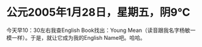 # 公元2005年1月28日，星期五，阴9℃
今天早10：30左右我查English Book找出：Young Mean（读音跟我名字杨敏一模一样）。于是，就让它成为我的English Name吧。哈哈。

